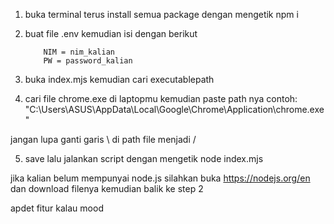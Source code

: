 1.  buka terminal terus install semua package dengan mengetik npm i
2.  buat file .env kemudian isi dengan berikut

            NIM = nim_kalian
            PW = password_kalian

3. buka index.mjs kemudian cari executablepath
4. cari file chrome.exe di laptopmu kemudian paste path nya
contoh: "C:\Users\ASUS\AppData\Local\Google\Chrome\Application\chrome.exe"

jangan lupa ganti garis \ di path file menjadi /

5. save lalu jalankan script dengan mengetik node index.mjs

jika kalian belum mempunyai node.js silahkan buka https://nodejs.org/en dan download filenya
kemudian balik ke step 2

apdet fitur kalau mood
